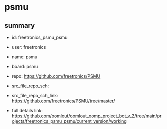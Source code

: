 # psmu
 
## summary 
* id: freetronics_psmu_psmu
* user: freetronics
* name: psmu
* board: psmu
* repo: https://github.com/freetronics/PSMU



* src_file_repo_sch: 
* src_file_repo_sch_link: https://github.com/freetronics/PSMU/tree/master/
* full details link: https://github.com/oomlout/oomlout_oomp_project_bot_v_2/tree/main/projects/freetronics_psmu_psmu/current_version/working  






